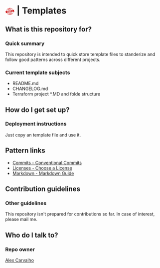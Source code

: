 # <img src="img/sample_logo.png" alt="sample project" width="30" style="vertical-align: middle;"> | Templates #


## What is this repository for? ##

### Quick summary

This repository is intended to quick store template files to standerize and follow good patterns across different projects.

### Current template subjects

- README.md
- CHANGELOG.md
- Terraform project *.MD and folde structure

## How do I get set up? ##

### Deployment instructions

Just copy an template file and use it.


## Pattern links
- [Commits - Conventional Commits](https://www.conventionalcommits.org/en/v1.0.0/)
- [Licenses - Choose a License](https://choosealicense.com/)
- [Markdown - Markdown Guide](https://www.markdownguide.org/)


## Contribution guidelines ##

### Other guidelines
This repository isn't prepared for contributions so far. In case of interest, please mail me.


## Who do I talk to? ##

### Repo owner
[Alex Carvalho](mailto:alex.carvalho.data@gmail.com)
